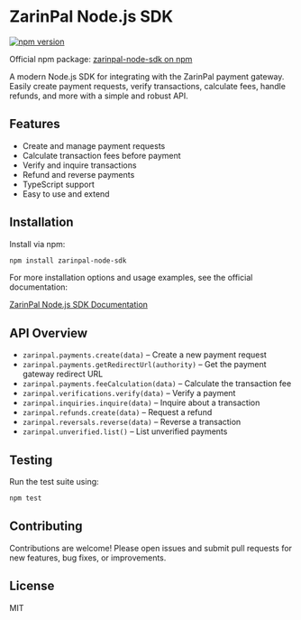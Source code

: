 # ZarinPal Node.js SDK

[![npm version](https://img.shields.io/npm/v/zarinpal-node-sdk.svg)](https://www.npmjs.com/package/zarinpal-node-sdk)

Official npm package: [zarinpal-node-sdk on npm](https://www.npmjs.com/package/zarinpal-node-sdk)

A modern Node.js SDK for integrating with the ZarinPal payment gateway. Easily create payment requests, verify transactions, calculate fees, handle refunds, and more with a simple and robust API.

## Features
- Create and manage payment requests
- Calculate transaction fees before payment
- Verify and inquire transactions
- Refund and reverse payments
- TypeScript support
- Easy to use and extend

## Installation

Install via npm:

```bash
npm install zarinpal-node-sdk
```

For more installation options and usage examples, see the official documentation:

[ZarinPal Node.js SDK Documentation](https://www.zarinpal.com/docs/sdk/nodejs/installation.html)

## API Overview

- `zarinpal.payments.create(data)` – Create a new payment request
- `zarinpal.payments.getRedirectUrl(authority)` – Get the payment gateway redirect URL
- `zarinpal.payments.feeCalculation(data)` – Calculate the transaction fee
- `zarinpal.verifications.verify(data)` – Verify a payment
- `zarinpal.inquiries.inquire(data)` – Inquire about a transaction
- `zarinpal.refunds.create(data)` – Request a refund
- `zarinpal.reversals.reverse(data)` – Reverse a transaction
- `zarinpal.unverified.list()` – List unverified payments

## Testing

Run the test suite using:

```bash
npm test
```

## Contributing

Contributions are welcome! Please open issues and submit pull requests for new features, bug fixes, or improvements.

## License

MIT
